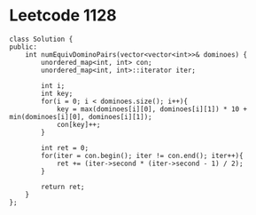 # Leetcode 1128
    class Solution {
    public:
        int numEquivDominoPairs(vector<vector<int>>& dominoes) {
            unordered_map<int, int> con;
            unordered_map<int, int>::iterator iter;

            int i;
            int key;
            for(i = 0; i < dominoes.size(); i++){
                key = max(dominoes[i][0], dominoes[i][1]) * 10 + min(dominoes[i][0], dominoes[i][1]);
                con[key]++;
            }

            int ret = 0;
            for(iter = con.begin(); iter != con.end(); iter++){
                ret += (iter->second * (iter->second - 1) / 2);
            }

            return ret;
        }
    };
